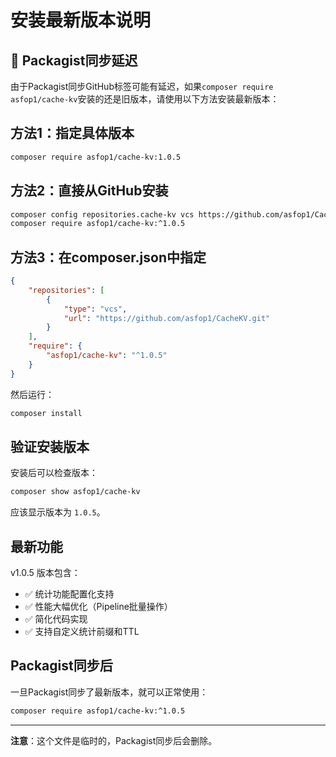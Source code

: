# 安装最新版本说明

## 🚨 Packagist同步延迟

由于Packagist同步GitHub标签可能有延迟，如果`composer require asfop1/cache-kv`安装的还是旧版本，请使用以下方法安装最新版本：

## 方法1：指定具体版本

```bash
composer require asfop1/cache-kv:1.0.5
```

## 方法2：直接从GitHub安装

```bash
composer config repositories.cache-kv vcs https://github.com/asfop1/CacheKV.git
composer require asfop1/cache-kv:^1.0.5
```

## 方法3：在composer.json中指定

```json
{
    "repositories": [
        {
            "type": "vcs",
            "url": "https://github.com/asfop1/CacheKV.git"
        }
    ],
    "require": {
        "asfop1/cache-kv": "^1.0.5"
    }
}
```

然后运行：
```bash
composer install
```

## 验证安装版本

安装后可以检查版本：

```bash
composer show asfop1/cache-kv
```

应该显示版本为 `1.0.5`。

## 最新功能

v1.0.5 版本包含：
- ✅ 统计功能配置化支持
- ✅ 性能大幅优化（Pipeline批量操作）
- ✅ 简化代码实现
- ✅ 支持自定义统计前缀和TTL

## Packagist同步后

一旦Packagist同步了最新版本，就可以正常使用：

```bash
composer require asfop1/cache-kv:^1.0.5
```

---

**注意**：这个文件是临时的，Packagist同步后会删除。
